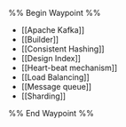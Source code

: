 %% Begin Waypoint %%
- [[Apache Kafka]]
- [[Builder]]
- [[Consistent Hashing]]
- [[Design Index]]
- [[Heart-beat mechanism]]
- [[Load Balancing]]
- [[Message queue]]
- [[Sharding]]

%% End Waypoint %%